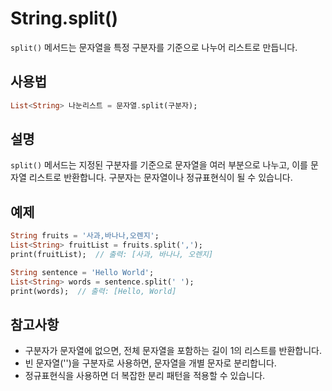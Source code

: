# String.split()

`split()` 메서드는 문자열을 특정 구분자를 기준으로 나누어 리스트로 만듭니다.

## 사용법

```dart
List<String> 나눈리스트 = 문자열.split(구분자);
```

## 설명

`split()` 메서드는 지정된 구분자를 기준으로 문자열을 여러 부분으로 나누고, 이를 문자열 리스트로 반환합니다. 구분자는 문자열이나 정규표현식이 될 수 있습니다.

## 예제

```dart
String fruits = '사과,바나나,오렌지';
List<String> fruitList = fruits.split(',');
print(fruitList);  // 출력: [사과, 바나나, 오렌지]

String sentence = 'Hello World';
List<String> words = sentence.split(' ');
print(words);  // 출력: [Hello, World]
```

## 참고사항

- 구분자가 문자열에 없으면, 전체 문자열을 포함하는 길이 1의 리스트를 반환합니다.
- 빈 문자열('')을 구분자로 사용하면, 문자열을 개별 문자로 분리합니다.
- 정규표현식을 사용하면 더 복잡한 분리 패턴을 적용할 수 있습니다.
